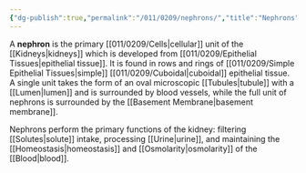 ```yaml
---
{"dg-publish":true,"permalink":"/011/0209/nephrons/","title":"Nephrons","tags":["BIOL422"],"created":"2024-10-03T23:16:59.000-07:00","updated":"2025-01-22T00:45:47.906-08:00"}
---
```


A **nephron** is the primary [[011/0209/Cells\|cellular]] unit of the [[Kidneys\|kidneys]] which is developed from [[011/0209/Epithelial Tissues\|epithelial tissue]]. It is found in rows and rings of [[011/0209/Simple Epithelial Tissues\|simple]] [[011/0209/Cuboidal\|cuboidal]] epithelial tissue. A single unit takes the form of an oval microscopic [[Tubules\|tubule]] with a [[Lumen\|lumen]] and is surrounded by blood vessels, while the full unit of nephrons is surrounded by the [[Basement Membrane\|basement membrane]].

Nephrons perform the primary functions of the kidney: filtering [[Solutes\|solute]] intake, processing [[Urine\|urine]], and maintaining the [[Homeostasis\|homeostasis]] and [[Osmolarity\|osmolarity]] of the [[Blood\|blood]].